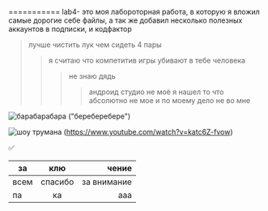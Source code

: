 =========== lab4- это моя лабороторная работа, в которую я вложил самые дорогие себе файлы, а так же добавил несколько полезных аккаунтов в подписки, и кодфактор
> лучше чистить лук чем сидеть 4 пары   
> > я считаю что компетитив игры убивают в тебе человека
> > > не знаю дядь
> > > > андроид студио не моё
> > > я нашел то что абсолютно не мое 
> > и по моему дело не во мне 


![барабарабара](https://i.ytimg.com/vi/G2PLJxPsp54/hq720.jpg?sqp=-oaymwE2COgCEMoBSFXyq4qpAygIARUAAIhCGAFwAcABBvABAfgB_gmAAtAFigIMCAAQARgTIEEofzAP&rs=AOn4CLDOMGz8Ui7c5qrPcOZh4IjDULE5Qg)
  ("береберебере")


![шоу трумана](https://i.ytimg.com/vi/katc6Z-fvow/hq720.jpg?sqp=-oaymwE2COgCEMoBSFXyq4qpAygIARUAAIhCGAFwAcABBvABAfgB_gmAAtAFigIMCAAQARhQIFcoZTAP&rs=AOn4CLDXhBtGAapwIe1mD7uwecosXFQjVg)
(https://www.youtube.com/watch?v=katc6Z-fvow)


:white_check_mark:


| за   | клю     | чение     |
|----------------|:---------:|----------------:|
| всем | спасибо | за внимание |
| па |ка |ааа |

